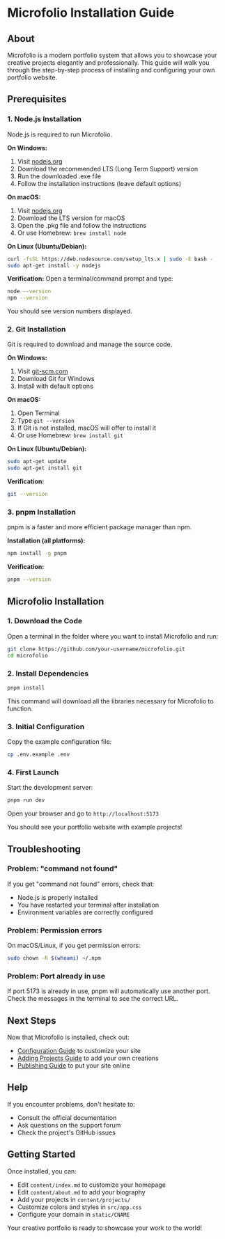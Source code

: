 # Microfolio Installation Guide

## About

Microfolio is a modern portfolio system that allows you to showcase your creative projects elegantly and professionally. This guide will walk you through the step-by-step process of installing and configuring your own portfolio website.

## Prerequisites

### 1. Node.js Installation

Node.js is required to run Microfolio.

**On Windows:**
1. Visit [nodejs.org](https://nodejs.org)
2. Download the recommended LTS (Long Term Support) version
3. Run the downloaded .exe file
4. Follow the installation instructions (leave default options)

**On macOS:**
1. Visit [nodejs.org](https://nodejs.org)
2. Download the LTS version for macOS
3. Open the .pkg file and follow the instructions
4. Or use Homebrew: `brew install node`

**On Linux (Ubuntu/Debian):**
```bash
curl -fsSL https://deb.nodesource.com/setup_lts.x | sudo -E bash -
sudo apt-get install -y nodejs
```

**Verification:**
Open a terminal/command prompt and type:
```bash
node --version
npm --version
```
You should see version numbers displayed.

### 2. Git Installation

Git is required to download and manage the source code.

**On Windows:**
1. Visit [git-scm.com](https://git-scm.com)
2. Download Git for Windows
3. Install with default options

**On macOS:**
1. Open Terminal
2. Type `git --version`
3. If Git is not installed, macOS will offer to install it
4. Or use Homebrew: `brew install git`

**On Linux (Ubuntu/Debian):**
```bash
sudo apt-get update
sudo apt-get install git
```

**Verification:**
```bash
git --version
```

### 3. pnpm Installation

pnpm is a faster and more efficient package manager than npm.

**Installation (all platforms):**
```bash
npm install -g pnpm
```

**Verification:**
```bash
pnpm --version
```

## Microfolio Installation

### 1. Download the Code

Open a terminal in the folder where you want to install Microfolio and run:

```bash
git clone https://github.com/your-username/microfolio.git
cd microfolio
```

### 2. Install Dependencies

```bash
pnpm install
```

This command will download all the libraries necessary for Microfolio to function.

### 3. Initial Configuration

Copy the example configuration file:

```bash
cp .env.example .env
```

### 4. First Launch

Start the development server:

```bash
pnpm run dev
```

Open your browser and go to `http://localhost:5173`

You should see your portfolio website with example projects!

## Troubleshooting

### Problem: "command not found"
If you get "command not found" errors, check that:
- Node.js is properly installed
- You have restarted your terminal after installation
- Environment variables are correctly configured

### Problem: Permission errors
On macOS/Linux, if you get permission errors:
```bash
sudo chown -R $(whoami) ~/.npm
```

### Problem: Port already in use
If port 5173 is already in use, pnpm will automatically use another port. Check the messages in the terminal to see the correct URL.

## Next Steps

Now that Microfolio is installed, check out:
- [Configuration Guide](02-configuration.md) to customize your site
- [Adding Projects Guide](03-adding-projects.md) to add your own creations
- [Publishing Guide](04-publishing.md) to put your site online

## Help

If you encounter problems, don't hesitate to:
- Consult the official documentation
- Ask questions on the support forum
- Check the project's GitHub issues

## Getting Started

Once installed, you can:
- Edit `content/index.md` to customize your homepage
- Edit `content/about.md` to add your biography
- Add your projects in `content/projects/`
- Customize colors and styles in `src/app.css`
- Configure your domain in `static/CNAME`

Your creative portfolio is ready to showcase your work to the world!